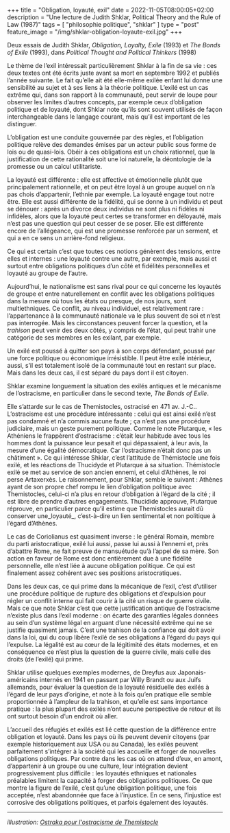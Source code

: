 +++
title = "Obligation, loyauté, exil"
date = 2022-11-05T08:00:05+02:00
description = "Une lecture de Judith Shklar, Political Theory and the Rule of Law (1987)"
tags = [ "philosophie politique", "shklar" ]
type = "post"
feature_image = "/img/shklar-obligation-loyaute-exil.jpg"
+++

Deux essais de Judith Shklar, _Obligation, Loyalty, Exile_ (1993) et _The Bonds of Exile_ (1993), dans _Political Thought and Political Thinkers_ (1998)<!--more-->

Le thème de l’exil intéressait particulièrement Shklar à la fin de sa vie : ces deux textes ont été écrits juste avant sa mort en septembre 1992 et publiés l’année suivante. Le fait qu’elle ait été elle-même exilée enfant lui donne une sensibilité au sujet et à ses liens à la théorie politique. L’exilé est un cas extrême qui, dans son rapport à la communauté, peut servir de loupe pour observer les limites d’autres concepts, par exemple ceux d’obligation politique et de loyauté, dont Shklar note qu’ils sont souvent utilisés de façon interchangeable dans le langage courant, mais qu’il est important de les distinguer.

L’obligation est une conduite gouvernée par des règles, et l’obligation politique relève des demandes émises par un acteur public sous forme de lois ou de quasi-lois. Obéir à ces obligations est un choix rationnel, que la justification de cette rationalité soit une loi naturelle, la déontologie de la promesse ou un calcul utilitariste.

La loyauté est différente : elle est affective et émotionnelle plutôt que principalement rationnelle, et on peut être loyal à un groupe auquel on n’a pas chois d’appartenir, l’ethnie par exemple. La loyauté engage tout notre être. Elle est aussi différente de la fidélité, qui se donne à un individu et peut se dénouer : après un divorce deux individus ne sont plus ni fidèles ni infidèles, alors que la loyauté peut certes se transformer en déloyauté, mais n’est pas une question qui peut cesser de se poser. Elle est différente encore de l’allégeance, qui est une promesse renforcée par un serment, et qui a en ce sens un arrière-fond religieux. 

Ce qui est certain c’est que toutes ces notions génèrent des tensions, entre elles et internes : une loyauté contre une autre, par exemple, mais aussi et surtout entre obligations politiques d’un côté et fidélités personnelles et loyauté au groupe de l’autre.

Aujourd’hui, le nationalisme est sans rival pour ce qui concerne les loyautés de groupe et entre naturellement en conflit avec les obligations politiques dans la mesure où tous les états ou presque, de nos jours, sont multiethniques. Ce conflit, au niveau individuel, est relativement rare : l’appartenance à la communauté nationale va le plus souvent de soi et n’est pas interrogée. Mais les circonstances peuvent forcer la question, et la _trahison_ peut venir des deux côtés, y compris de l’état, qui peut trahir une catégorie de ses membres en les exilant, par exemple.

Un exilé est poussé à quitter son pays à son corps défendant, poussé par une force politique ou économique irrésistible. Il peut être exilé intérieur, aussi, s’il est totalement isolé de la communauté tout en restant sur place. Mais dans les deux cas, il est séparé du pays dont il est citoyen.

Shklar examine longuement la situation des exilés antiques et le mécanisme de l’ostracisme, en particulier dans le second texte, _The Bonds of Exile_.  

Elle s’attarde sur le cas de Themistocles, ostracisé en 471 av. J.-C.. L’ostracisme est une procédure intéressante : celui qui est ainsi exilé n’est pas condamné et n’a commis aucune faute ; ça n’est pas une procédure judiciaire, mais un geste purement politique. Comme le note Plutarque, « les Athéniens le frappèrent d’ostracisme : c’était leur habitude avec tous les hommes dont la puissance leur pesait et qui dépassaient, à leur avis, la mesure d’une égalité démocratique. Car l’ostracisme n’était donc pas un châtiment ». Ce qui intéresse Shklar, c’est l’attitude de Thémistocle une fois exilé, et les réactions de Thucidyde et Plutarque à sa situation. Thémistocle exilé se met au service de son ancien ennemi, et celui d’Athènes, le roi perse Artaxerxès. Le raisonnement, pour Shklar, semble le suivant : Athènes ayant de son propre chef rompu le lien d’obligation politique avec Themistocles, celui-ci n’a plus en retour d’obligation à l’égard de la cité ; il est libre de prendre d’autres engagements. Thucidide approuve, Plutarque réprouve, en particulier parce qu’il estime que Themistocles aurait dû conserver une_loyauté_, c’est-à-dire un lien sentimental et non politique à l’égard d’Athènes. 

Le cas de Coriolianus est quasiment inverse : le général Romain, membre du parti aristocratique, exilé lui aussi, passe lui aussi à l’ennemi et, près d’abattre Rome, ne fait preuve de mansuétude qu’à l’appel de sa mère. Son action en faveur de Rome est donc entièrement due à une fidélité personnelle, elle n’est liée à aucune obligation politique. Ce qui est finalement assez cohérent avec ses positions aristocratiques.

Dans les deux cas, ce qui prime dans la mécanique de l’exil, c’est d’utiliser une procédure politique de rupture des obligations et d’expulsion pour régler un conflit interne qui fait courir à la cité un risque de guerre civile. Mais ce que note Shklar c’est que cette justification antique de l’ostracisme n’existe plus dans l’exil moderne : on écarte des garanties légales données au sein d’un système légal en arguant d’une nécessité extrême qui ne se justifie quasiment jamais. C’est une trahison de la confiance qui doit avoir dans la loi, qui du coup libère l’exilé de ses obligations à l’égard du pays qui l’expulse. La légalité est au cœur de la légitimité des états modernes, et en conséquence ce n’est plus la question de la guerre civile, mais celle des droits (de l’exilé) qui prime.

Shklar utilise quelques exemples modernes, de Dreyfus aux Japonais-américains internés en 1941 en passant par Willy Brandt ou aux Juifs allemands, pour évaluer la question de la loyauté résiduelle des exilés à l’égard de leur pays d’origine, et note à la fois qu’en pratique elle semble proportionnée à l’ampleur de la trahison, et qu’elle est sans importance pratique : la plus plupart des exilés n’ont aucune perspective de retour et ils ont surtout besoin d’un endroit où aller.

L’accueil des réfugiés et exilés est lié cette question de la différence entre obligation et loyauté. Dans les pays où ils peuvent devenir citoyens (par exemple historiquement aux USA ou au Canada), les exilés peuvent parfaitement s’intégrer à la société qui les accueille et forger de nouvelles obligations politiques. Par contre dans les cas où on attend d’eux, en amont, d’appartenir à un groupe ou une culture, leur intégration devient progressivement plus difficile : les loyautés ethniques et nationales préalables limitent la capacité à forger des obligations politiques. Ce que montre la figure de l’exilé, c’est qu’une obligation politique, une fois acceptée, n’est abandonnée que face à l’injustice. En ce sens, l’injustice est corrosive des obligations politiques, et parfois également des loyautés.

_____________________

_illustration: [Ostraka pour l'ostracisme de Themistocle](https://commons.wikimedia.org/wiki/File:AGMA_The_Ostracism_of_Themistocles.jpg)_